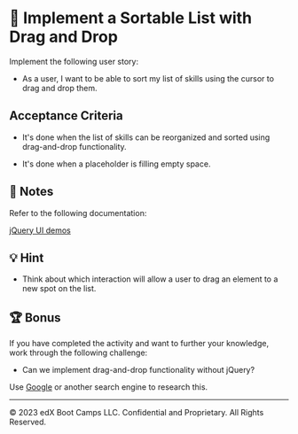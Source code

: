 # 📖 Implement a Sortable List with Drag and Drop

Implement the following user story:

* As a user, I want to be able to sort my list of skills using the cursor to drag and drop them.

## Acceptance Criteria

* It's done when the list of skills can be reorganized and sorted using drag-and-drop functionality.

* It's done when a placeholder is filling empty space.

## 📝 Notes

Refer to the following documentation:

[jQuery UI demos](https://jqueryui.com/demos/)

## 💡 Hint

* Think about which interaction will allow a user to drag an element to a new spot on the list.

## 🏆 Bonus

If you have completed the activity and want to further your knowledge, work through the following challenge:

* Can we implement drag-and-drop functionality without jQuery?

Use [Google](https://www.google.com) or another search engine to research this.

---

© 2023 edX Boot Camps LLC. Confidential and Proprietary. All Rights Reserved.